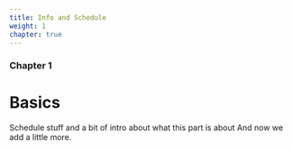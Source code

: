 ```yaml
---
title: Info and Schedule
weight: 1
chapter: true
---
```


### Chapter 1

# Basics
 Schedule stuff and a bit of intro about what this part is about
 And now we add a little more.

